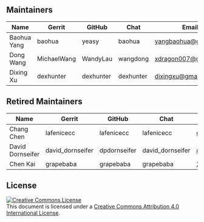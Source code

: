 ## Maintainers

| Name | Gerrit | GitHub | Chat | Email |
|---|---|---|---|---|
| Baohua Yang | baohua | yeasy | baohua | yangbaohua@gmail.com |
| Dong Wang |  MichaelWang | WandyLau | wangdong | xdragon007@gmail.com |
| Dixing Xu |  dexhunter | dexhunter | dexhunter | dixingxu@gmail.com |

## Retired Maintainers

| Name | Gerrit | GitHub | Chat | Email |
|---|---|---|---|---|
| Chang Chen | lafenicecc | lafenicecc | lafenicecc | ccchenbj@cn.ibm.com |
| David Dornseifer | david_dornseifer | dpdornseifer | david_dornseifer | dp.dornseifer@gmail.com |
| Chen Kai | grapebaba | grapebaba | grapebaba | 281165273@qq.com |

## License <a name="license"></a>

<a rel="license" href="http://creativecommons.org/licenses/by/4.0/"><img alt="Creative Commons License" style="border-width:0" src="https://i.creativecommons.org/l/by/4.0/88x31.png" /></a><br />This document is licensed under a <a rel="license" href="http://creativecommons.org/licenses/by/4.0/">Creative Commons Attribution 4.0 International License</a>.
